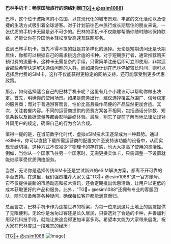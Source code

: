 **巴林手机卡：畅享国际旅行的网络利器[[TG💪+ @esim1088](https://t.me/s/esim1088)]**

巴林，这个位于波斯湾的小岛国，以其现代化的城市景观、丰富的文化活动以及便捷的生活方式吸引着全球游客。对于计划前往巴林旅行或长期居住的朋友来说，一张优质的手机卡无疑是必不可少的。巴林的手机卡不仅能够帮助你随时随地保持联络，还能让你在异国他乡轻松享受高速互联网服务。

说到巴林手机卡，首先不得不提的就是其多样化的选择。无论是短期访问还是长期居住，你都可以根据自己的需求挑选合适的卡种。对于短期旅行者，通常推荐购买预付费的流量卡。这种卡无需复杂的手续，只需简单注册后即可立即使用，非常适合那些希望快速解决通信问题的人群。而如果你计划在巴林停留较长时间，则可以选择后付费的SIM卡，这样不仅能获得更稳定的网络支持，还可能享受到更多优惠政策。

那么，如何选择适合自己的巴林手机卡呢？这里有几个小建议可以帮助你做出决定。首先，明确你的使用场景。如果是商务出行，建议选择覆盖范围广、信号稳定的服务商；而对于普通游客而言，性价比高且操作简便的产品显然更加合适。其次，关注套餐内容。不同的运营商提供的资费方案各不相同，包括通话分钟数、短信条数以及数据流量等都会影响最终体验。最后，别忘了提前了解当地法律法规对外国用户的规定，确保自己的行为合法合规。

值得一提的是，在当前数字化时代，虚拟eSIM技术正逐渐成为一种趋势。通过eSIM卡，你可以直接下载所需运营商的配置文件至支持该功能的设备中，从而实现无缝切换。这种方式不仅减少了物理卡的存在感，也大大提高了使用的灵活性。例如，当你从一个国家飞往另一个国家时，无需更换实体卡，只需调整一下设置就能继续享受优质网络服务。

当然，无论你是选择传统SIM卡还是尝试新兴的eSIM解决方案，都离不开可靠的平台支持。在这里，我们强烈推荐大家关注“TG💪+ @esim1088”这一官方账号。它不仅提供最新的市场动态和技术资讯，还会定期推出优惠活动，让用户以更低的成本获取更好的产品和服务。此外，“TG💪+ @esim1088”还拥有专业的客服团队，随时准备解答各种疑问，确保每位客户都能满意而归。

总而言之，巴林手机卡作为连接世界的桥梁，为每一位来到这片土地上的朋友提供了无限便利。无论你是匆匆过客还是长久居民，只要选对了合适的卡种，并善加利用现代科技手段，就能让旅途变得更加丰富多彩。希望本文能为大家带来启发，祝大家在巴林度过一段难忘的经历！

[[TG💪+ @esim1088](https://t.me/s/esim1088) ![Image](https://i.postimg.cc/4NQfJmqS/Snipaste-2025-05-13-00-14-12.png)]